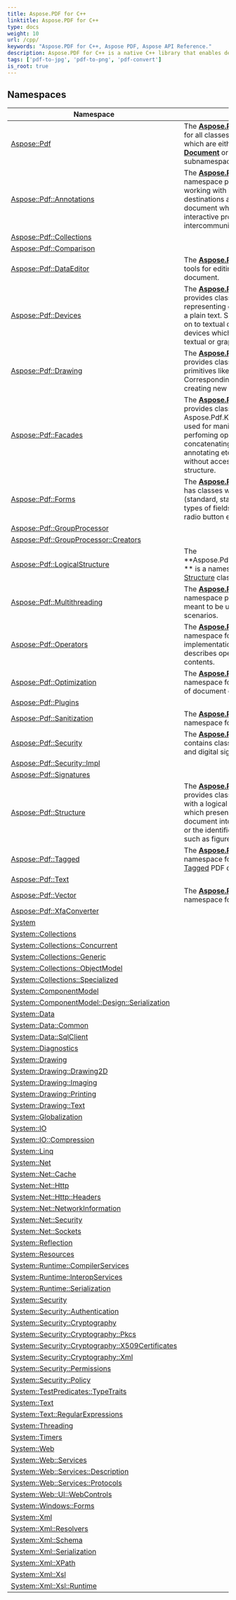 ```yaml
---
title: Aspose.PDF for C++
linktitle: Aspose.PDF for C++
type: docs
weight: 10
url: /cpp/
keywords: "Aspose.PDF for C++, Aspose PDF, Aspose API Reference."
description: Aspose.PDF for C++ is a native C++ library that enables developers to create, read and manipulate PDF documents programmatically.
tags: ['pdf-to-jpg', 'pdf-to-png', 'pdf-convert']
is_root: true
---
```


## Namespaces

| Namespace | Description |
| --- | --- |
| [Aspose::Pdf](./aspose.pdf/) | The **[Aspose.Pdf](./aspose.pdf/)** is a root namespace for all classes of [Aspose.Pdf](./aspose.pdf/) library which are either directly in it like **[Document](./aspose.pdf/document/)** or indirectly through several subnamespaces. |
| [Aspose::Pdf::Annotations](./aspose.pdf.annotations/) | The **[Aspose.Pdf.Annotations](./aspose.pdf.annotations/)** namespace provides classes for working with various types of actions, destinations and other features of document which traditionally called as interactive providing means user can intercommunicate with it. |
| [Aspose::Pdf::Collections](./aspose.pdf.collections/) |  |
| [Aspose::Pdf::Comparison](./aspose.pdf.comparison/) |  |
| [Aspose::Pdf::DataEditor](./aspose.pdf.dataeditor/) | The **[Aspose.Pdf.DataEditor](./aspose.pdf.dataeditor/)** contains tools for editing data within a document. |
| [Aspose::Pdf::Devices](./aspose.pdf.devices/) | The **[Aspose.Pdf.Devices](./aspose.pdf.devices/)** namespace provides classes which are used for representing document as image(s) or a plain text. So document can be sent on to textual or various graphic devices which means we want to get it textual or graphic representation. |
| [Aspose::Pdf::Drawing](./aspose.pdf.drawing/) | The **[Aspose.Pdf.Drawing](./aspose.pdf.drawing/)** namespace provides classes describing graphic primitives like arc, line, circle etc. Corresponding objects can be used for creating new documents. |
| [Aspose::Pdf::Facades](./aspose.pdf.facades/) | The **[Aspose.Pdf.Facades](./aspose.pdf.facades/)** namespace provides classes originaly came from Aspose.Pdf.Kit. These classes are used for manipulating documents perfoming operations like concatenating, stamping, signing, annotating etc. but on the high level without access to a document's inner structure. |
| [Aspose::Pdf::Forms](./aspose.pdf.forms/) | The **[Aspose.Pdf.Forms](./aspose.pdf.forms/)** namespace has classes which describes forms (standard, static, dynamic) and various types of fields like text box, list box, radio button etc. |
| [Aspose::Pdf::GroupProcessor](./aspose.pdf.groupprocessor/) |  |
| [Aspose::Pdf::GroupProcessor::Creators](./aspose.pdf.groupprocessor.creators/) |  |
| [Aspose::Pdf::LogicalStructure](./aspose.pdf.logicalstructure/) | The **Aspose.Pdf.Tagged.LogicalStructure ** is a namespace for PDF Logical [Structure](./aspose.pdf.structure/) classes. |
| [Aspose::Pdf::Multithreading](./aspose.pdf.multithreading/) | The **[Aspose.Pdf.Multithreading](./aspose.pdf.multithreading/)** namespace provides classes that are meant to be used in multi-threaded scenarios. |
| [Aspose::Pdf::Operators](./aspose.pdf.operators/) | The **[Aspose.Pdf.Operators](./aspose.pdf.operators/)** is a namespace for [Operator](./aspose.pdf/operator/) implementations. These classes describes operators used in PDF page contents. |
| [Aspose::Pdf::Optimization](./aspose.pdf.optimization/) | The **[Aspose.Pdf.Optimization](./aspose.pdf.optimization/)** is a namespace for classes for managing of document optimization process. |
| [Aspose::Pdf::Plugins](./aspose.pdf.plugins/) |  |
| [Aspose::Pdf::Sanitization](./aspose.pdf.sanitization/) | The **[Aspose.Pdf.Sanitization](./aspose.pdf.sanitization/)** is a namespace for sanitization operations. |
| [Aspose::Pdf::Security](./aspose.pdf.security/) | The **[Aspose.Pdf.Security](./aspose.pdf.security/)** namespace contains classes used for encryption and digital signing. |
| [Aspose::Pdf::Security::Impl](./aspose.pdf.security.impl/) |  |
| [Aspose::Pdf::Signatures](./aspose.pdf.signatures/) |  |
| [Aspose::Pdf::Structure](./aspose.pdf.structure/) | The **[Aspose.Pdf.Structure](./aspose.pdf.structure/)** namespace provides classes which help to work with a logical structure of a document which presents the organization of the document into chapters and sections or the identification of special elements such as figures, tables, and footnotes. |
| [Aspose::Pdf::Tagged](./aspose.pdf.tagged/) | The **[Aspose.Pdf.Tagged](./aspose.pdf.tagged/)** is a namespace for classes for support of [Tagged](./aspose.pdf.tagged/) PDF documents. |
| [Aspose::Pdf::Text](./aspose.pdf.text/) |  |
| [Aspose::Pdf::Vector](./aspose.pdf.vector/) | The **[Aspose.Pdf.Vector](./aspose.pdf.vector/)** is a root namespace for graphics operations. |
| [Aspose::Pdf::XfaConverter](./aspose.pdf.xfaconverter/) |  |
| [System](./system/) |  |
| [System::Collections](./system.collections/) |  |
| [System::Collections::Concurrent](./system.collections.concurrent/) |  |
| [System::Collections::Generic](./system.collections.generic/) |  |
| [System::Collections::ObjectModel](./system.collections.objectmodel/) |  |
| [System::Collections::Specialized](./system.collections.specialized/) |  |
| [System::ComponentModel](./system.componentmodel/) |  |
| [System::ComponentModel::Design::Serialization](./system.componentmodel.design.serialization/) |  |
| [System::Data](./system.data/) |  |
| [System::Data::Common](./system.data.common/) |  |
| [System::Data::SqlClient](./system.data.sqlclient/) |  |
| [System::Diagnostics](./system.diagnostics/) |  |
| [System::Drawing](./system.drawing/) |  |
| [System::Drawing::Drawing2D](./system.drawing.drawing2d/) |  |
| [System::Drawing::Imaging](./system.drawing.imaging/) |  |
| [System::Drawing::Printing](./system.drawing.printing/) |  |
| [System::Drawing::Text](./system.drawing.text/) |  |
| [System::Globalization](./system.globalization/) |  |
| [System::IO](./system.io/) |  |
| [System::IO::Compression](./system.io.compression/) |  |
| [System::Linq](./system.linq/) |  |
| [System::Net](./system.net/) |  |
| [System::Net::Cache](./system.net.cache/) |  |
| [System::Net::Http](./system.net.http/) |  |
| [System::Net::Http::Headers](./system.net.http.headers/) |  |
| [System::Net::NetworkInformation](./system.net.networkinformation/) |  |
| [System::Net::Security](./system.net.security/) |  |
| [System::Net::Sockets](./system.net.sockets/) |  |
| [System::Reflection](./system.reflection/) |  |
| [System::Resources](./system.resources/) |  |
| [System::Runtime::CompilerServices](./system.runtime.compilerservices/) |  |
| [System::Runtime::InteropServices](./system.runtime.interopservices/) |  |
| [System::Runtime::Serialization](./system.runtime.serialization/) |  |
| [System::Security](./system.security/) |  |
| [System::Security::Authentication](./system.security.authentication/) |  |
| [System::Security::Cryptography](./system.security.cryptography/) |  |
| [System::Security::Cryptography::Pkcs](./system.security.cryptography.pkcs/) |  |
| [System::Security::Cryptography::X509Certificates](./system.security.cryptography.x509certificates/) |  |
| [System::Security::Cryptography::Xml](./system.security.cryptography.xml/) |  |
| [System::Security::Permissions](./system.security.permissions/) |  |
| [System::Security::Policy](./system.security.policy/) |  |
| [System::TestPredicates::TypeTraits](./system.testpredicates.typetraits/) |  |
| [System::Text](./system.text/) |  |
| [System::Text::RegularExpressions](./system.text.regularexpressions/) |  |
| [System::Threading](./system.threading/) |  |
| [System::Timers](./system.timers/) |  |
| [System::Web](./system.web/) |  |
| [System::Web::Services](./system.web.services/) |  |
| [System::Web::Services::Description](./system.web.services.description/) |  |
| [System::Web::Services::Protocols](./system.web.services.protocols/) |  |
| [System::Web::UI::WebControls](./system.web.ui.webcontrols/) |  |
| [System::Windows::Forms](./system.windows.forms/) |  |
| [System::Xml](./system.xml/) |  |
| [System::Xml::Resolvers](./system.xml.resolvers/) |  |
| [System::Xml::Schema](./system.xml.schema/) |  |
| [System::Xml::Serialization](./system.xml.serialization/) |  |
| [System::Xml::XPath](./system.xml.xpath/) |  |
| [System::Xml::Xsl](./system.xml.xsl/) |  |
| [System::Xml::Xsl::Runtime](./system.xml.xsl.runtime/) |  |
